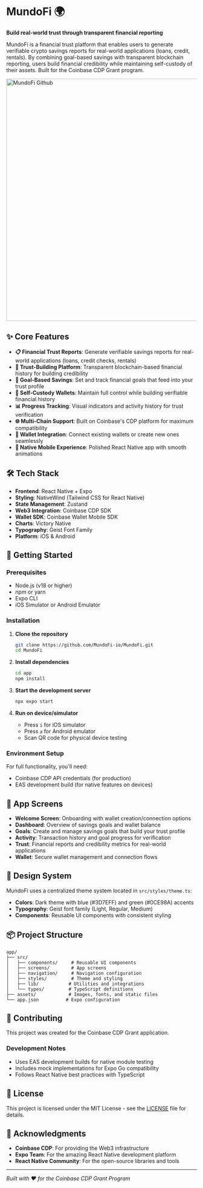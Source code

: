# MundoFi 🌍

**Build real-world trust through transparent financial reporting**

MundoFi is a financial trust platform that enables users to generate verifiable crypto savings reports for real-world applications (loans, credit, rentals). By combining goal-based savings with transparent blockchain reporting, users build financial credibility while maintaining self-custody of their assets. Built for the Coinbase CDP Grant program.

<img width="1280" height="640" alt="MundoFi Github" src="https://github.com/user-attachments/assets/3fbb88b3-3155-42c6-87c3-680657cd299b" />

## ✨ Core Features

- **📋 Financial Trust Reports**: Generate verifiable savings reports for real-world applications (loans, credit checks, rentals)
- **🤝 Trust-Building Platform**: Transparent blockchain-based financial history for building credibility
- **🎯 Goal-Based Savings**: Set and track financial goals that feed into your trust profile
- **🔐 Self-Custody Wallets**: Maintain full control while building verifiable financial history
- **📊 Progress Tracking**: Visual indicators and activity history for trust verification
- **🌐 Multi-Chain Support**: Built on Coinbase's CDP platform for maximum compatibility
- **💼 Wallet Integration**: Connect existing wallets or create new ones seamlessly
- **📱 Native Mobile Experience**: Polished React Native app with smooth animations

## 🛠 Tech Stack

- **Frontend**: React Native + Expo
- **Styling**: NativeWind (Tailwind CSS for React Native)  
- **State Management**: Zustand
- **Web3 Integration**: Coinbase CDP SDK
- **Wallet SDK**: Coinbase Wallet Mobile SDK
- **Charts**: Victory Native
- **Typography**: Geist Font Family
- **Platform**: iOS & Android

## 🚀 Getting Started

### Prerequisites
- Node.js (v18 or higher)
- npm or yarn
- Expo CLI
- iOS Simulator or Android Emulator

### Installation

1. **Clone the repository**
   ```bash
   git clone https://github.com/MundoFi-io/MundoFi.git
   cd MundoFi
   ```

2. **Install dependencies**
   ```bash
   cd app
   npm install
   ```

3. **Start the development server**
   ```bash
   npx expo start
   ```

4. **Run on device/simulator**
   - Press `i` for iOS simulator
   - Press `a` for Android emulator
   - Scan QR code for physical device testing

### Environment Setup

For full functionality, you'll need:
- Coinbase CDP API credentials (for production)
- EAS development build (for native features on devices)

## 📱 App Screens

- **Welcome Screen**: Onboarding with wallet creation/connection options
- **Dashboard**: Overview of savings goals and wallet balance
- **Goals**: Create and manage savings goals that build your trust profile
- **Activity**: Transaction history and goal progress for verification
- **Trust**: Financial reports and credibility metrics for real-world applications
- **Wallet**: Secure wallet management and connection flows

## 🎨 Design System

MundoFi uses a centralized theme system located in `src/styles/theme.ts`:

- **Colors**: Dark theme with blue (#3D7EFF) and green (#0CE98A) accents
- **Typography**: Geist font family (Light, Regular, Medium)
- **Components**: Reusable UI components with consistent styling

## 📦 Project Structure

```
app/
├── src/
│   ├── components/     # Reusable UI components
│   ├── screens/        # App screens
│   ├── navigation/     # Navigation configuration
│   ├── styles/         # Theme and styling
│   ├── lib/           # Utilities and integrations
│   └── types/         # TypeScript definitions
├── assets/            # Images, fonts, and static files
└── app.json          # Expo configuration
```

## 🤝 Contributing

This project was created for the Coinbase CDP Grant application. 

### Development Notes
- Uses EAS development builds for native module testing
- Includes mock implementations for Expo Go compatibility
- Follows React Native best practices with TypeScript

## 📄 License

This project is licensed under the MIT License - see the [LICENSE](LICENSE) file for details.

## 🙏 Acknowledgments

- **Coinbase CDP**: For providing the Web3 infrastructure
- **Expo Team**: For the amazing React Native development platform
- **React Native Community**: For the open-source libraries and tools

---

*Built with ❤️ for the Coinbase CDP Grant Program*
